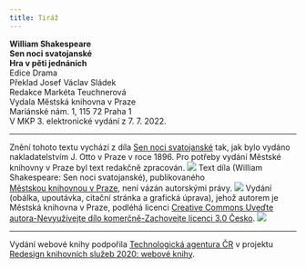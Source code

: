 ```yaml
---
title: Tiráž
---
```


**William Shakespeare    
Sen noci svatojanské**  
**Hra v pěti jednáních**  
Edice Drama  
Překlad Josef Václav Sládek  
Redakce Markéta Teuchnerová  
Vydala Městská knihovna v Praze  
Mariánské nám. 1, 115 72 Praha 1  
V MKP 3. elektronické vydání z 7. 7. 2022.

***

Znění tohoto textu vychází z díla [Sen noci svatojanské](https://aleph.nkp.cz/F/?func=direct&doc_number=001182061&local_base=CNB) tak, jak bylo vydáno nakladatelstvím J. Otto v Praze v roce 1896. Pro potřeby vydání Městské knihovny v Praze byl text redakčně zpracován.
![](../Images/image003.jpg)
Text díla (William Shakespeare: Sen noci svatojanské), publikovaného [Městskou knihovnou v Praze](https://www.mlp.cz/cz/), není vázán autorskými právy.
![](../Images/image001.jpg)
Vydání (obálka, upoutávka, citační stránka a grafická úprava), jehož autorem je Městská knihovna v Praze, podléhá licenci [Creative Commons Uveďte autora-Nevyužívejte dílo komerčně-Zachovejte licenci 3.0 Česko](https://creativecommons.org/licenses/by-nc-sa/3.0/cz/).
![](../Images/image004.jpg)

***

Vydání webové knihy podpořila [Technologická agentura ČR](https://www.tacr.cz/) v projektu [Redesign knihovních služeb 2020: webové knihy](https://starfos.tacr.cz/cs/project/TL04000391).
